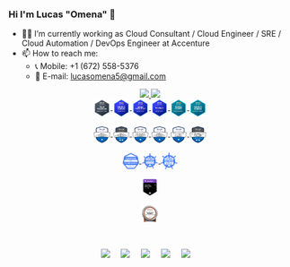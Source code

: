 ### Hi I'm Lucas "Omena" 👋

- 👨‍💻 I’m currently working as Cloud Consultant / Cloud Engineer / SRE / Cloud Automation / DevOps Engineer at Accenture 
- 📫 How to reach me: 
  - 📞 Mobile: +1 (672) 558-5376
  - 📨 E-mail: lucasomena5@gmail.com

<div align="center">
  <a href="https://github.com/lucasomena5">
  <img height="180em" src="https://github-readme-stats.vercel.app/api?username=lucasomena5&show_icons=true&theme=algolia&include_all_commits=true&count_private=true"/>
  <img height="180em" src="https://github-readme-stats.vercel.app/api/top-langs/?username=lucasomena5&layout=compact&langs_count=7&theme=algolia"/>
</div>
<!--
<div style="display: inline_block" align="center"><br>
  <img align="center" alt="Amazon" height="30" width="40" src="https://github.com/devicons/devicon/blob/v2.15.1/icons/amazonwebservices/amazonwebservices-original-wordmark.svg">
  <img align="center" alt="GCP" height="30" width="40" src="https://github.com/devicons/devicon/blob/v2.15.1/icons/googlecloud/googlecloud-original.svg">
  <img align="center" alt="Linux" height="30" width="40" src="https://github.com/devicons/devicon/blob/v2.15.1/icons/linux/linux-original.svg">
  <img align="center" alt="Red Hat" height="30" width="40" src="https://github.com/devicons/devicon/blob/v2.15.1/icons/redhat/redhat-original.svg">
  <img align="center" alt="CentOS" height="30" width="40" src="https://github.com/devicons/devicon/blob/v2.15.1/icons/centos/centos-original.svg">
  <img align="center" alt="Docker" height="30" width="40" src="https://github.com/devicons/devicon/blob/v2.15.1/icons/docker/docker-original.svg">
  <img align="center" alt="Kubernetes" height="30" width="40" src="https://github.com/devicons/devicon/blob/v2.15.1/icons/kubernetes/kubernetes-plain.svg">
  <img align="center" alt="Terraform" height="30" width="40" src="https://github.com/devicons/devicon/blob/v2.15.1/icons/terraform/terraform-original.svg">
  <img align="center" alt="Ansible" height="30" width="40" src="https://github.com/devicons/devicon/blob/v2.15.1/icons/ansible/ansible-original.svg">
  <img align="center" alt="Jenkins" height="30" width="40" src="https://github.com/devicons/devicon/blob/v2.15.1/icons/jenkins/jenkins-original.svg">
  <img align="center" alt="ArgoCD" height="30" width="40" src="https://github.com/devicons/devicon/blob/v2.15.1/icons/argocd/argocd-original.svg">  
  <img align="center" alt="Python" height="30" width="40" src="https://github.com/devicons/devicon/blob/v2.15.1/icons/python/python-original.svg">  
</div>
-->

<div style="display: inline_block" align="center">
  <img align="center" alt="aws-certified-cloud-practitioner" width="6%" src="./badges/aws-certified-cloud-practitioner.png">
  <img align="center" alt="aws-certified-solutions-architect-associate" width="6%" src="./badges/aws-certified-solutions-architect-associate.png">
  <img align="center" alt="aws-certified-sysops-administrator-associate" width="6%" src="./badges/aws-certified-sysops-administrator-associate.png">
  <img align="center" alt="aws-certified-developer-associate" width="6%" src="./badges/aws-certified-developer-associate.png">
  <img align="center" alt="aws-certified-devops-engineer-professional" width="6%" src="./badges/aws-certified-devops-engineer-professional.png">
  <img align="center" alt="aws-certified-solutions-architect-professional" width="6%" src="./badges/aws-certified-solutions-architect-professional.png">
  <br /><br>
  <img align="center" alt="microsoft-certified-azure-fundamentals" width="6%" src="./badges/microsoft-certified-azure-fundamentals.png">
  <img align="center" alt="microsoft-certified-azure-administrator-associate.2" width="6%" src="./badges/microsoft-certified-azure-administrator-associate.2.png">
  <img align="center" alt="microsoft-certified-azure-data-fundamentals" width="6%" src="./badges/microsoft-certified-azure-data-fundamentals.png">
  <img align="center" alt="microsoft-certified-azure-ai-fundamentals" width="6%" src="./badges/microsoft-certified-azure-ai-fundamentals.png">
  <img align="center" alt="microsoft-certified-security-compliance-and-identity-fundamentals" width="6%" src="./badges/microsoft-certified-security-compliance-and-identity-fundamentals.png">
  <img align="center" alt="microsoft-certified-azure-security-engineer-associate" width="6%" src="./badges/microsoft-certified-azure-security-engineer-associate.png">
  <br /><br>
  <img align="center" alt="kcna-kubernetes-and-cloud-native-associate" width="6%" src="./badges/kcna-kubernetes-and-cloud-native-associate.png">
  <img align="center" alt="cka-certified-kubernetes-administrator" width="6%" src="./badges/cka-certified-kubernetes-administrator.png">
  <img align="center" alt="ckad-certified-kubernetes-application-developer" width="6%" src="./badges/ckad-certified-kubernetes-application-developer.png">
  <br /><br>
  <img align="center" alt="hashicorp-certified-terraform-associate-002" width="6%" src="./badges/hashicorp-certified-terraform-associate-002.png">
  <br /><br>
  <img align="center" alt="oracle-cloud-infrastructure-foundations-2020-certified-associate" width="6%" src="./badges/oracle-cloud-infrastructure-foundations-2020-certified-associate.png">
</div>
 
<div>
  <br /><br>
  <!--![Snake animation](https://raw.githubusercontent.com/Platane/snk/output/github-contribution-grid-snake.svg)-->
 
  <p align="center">
    <a target="_blank"href="https://www.linkedin.com/in/lucas-omena/"><img src="https://img.shields.io/badge/  linkedin-%230077B5.svg?&style=for-the-badge&logo=linkedin&logoColor=white" /></a>&nbsp;&nbsp;&nbsp;&nbsp;
    <a target="_blank"href="https://twitter.com/lucasomena_"><img src="https://img.shields.io/badge/twitter-%231DA1F2.svg?&style=for-the-badge&logo=twitter&logoColor=white" /></a>&nbsp;&nbsp;&nbsp;&nbsp;
    <a href="mailto:lucasomena5@gmail.com?subject=Hello%20Lucas,%20From%20Github"><img src="https://img.shields.io/badge/ gmail-%23D14836.svg?&style=for-the-badge&logo=gmail&logoColor=white" /></a>&nbsp;&nbsp;&nbsp;&nbsp;
    <a href="https://wa.me/16725585376"><img src="https://img.shields.io/badge/WhatsApp-25D366?style=for-the-badge&logo=whatsapp&logoColor=white" /></a>&nbsp;&nbsp;&nbsp;&nbsp; 
    <a href="https://t.me/lucasomena5"><img src="https://img.shields.io/badge/Telegram-2CA5E0?style=for-the-badge&logo=telegram&logoColor=white" /></a>&nbsp;&nbsp;&nbsp;&nbsp; 
  </p>
</div>